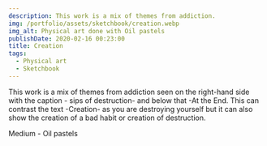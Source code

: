 ```yaml
---
description: This work is a mix of themes from addiction.
img: /portfolio/assets/sketchbook/creation.webp
img_alt: Physical art done with Oil pastels
publishDate: 2020-02-16 00:23:00
title: Creation
tags:
  - Physical art
  - Sketchbook
---
```


This work is a mix of themes from addiction seen on the right-hand side with
the caption - sips of destruction- and below that -At the End. This can
contrast the text -Creation-  as you are destroying yourself but it can also
show the creation of a bad habit or creation of destruction.

Medium - Oil pastels
